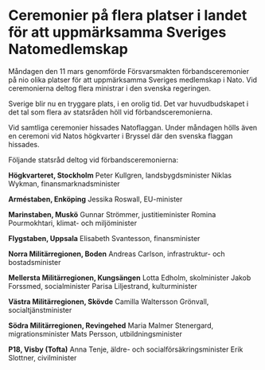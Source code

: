 # Ceremonier på flera platser i landet för att uppmärksamma Sveriges Natomedlemskap

Måndagen den 11 mars genomförde Försvarsmakten förbandsceremonier på nio olika platser för att uppmärksamma Sveriges medlemskap i Nato. Vid ceremonierna deltog flera ministrar i den svenska regeringen.


Sverige blir nu en tryggare plats, i en orolig tid. Det var huvudbudskapet i det tal som flera av statsråden höll vid förbandsceremonierna.

Vid samtliga ceremonier hissades Natoflaggan. Under måndagen hölls även en ceremoni vid Natos högkvarter i Bryssel där den svenska flaggan hissades.

Följande statsråd deltog vid förbandsceremonierna:

**Högkvarteret, Stockholm**
Peter Kullgren, landsbygdsminister
Niklas Wykman, finansmarknadsminister

**Arméstaben, Enköping**
Jessika Roswall, EU\-minister

**Marinstaben, Muskö**
Gunnar Strömmer, justitieminister
Romina Pourmokhtari, klimat\- och miljöminister

**Flygstaben, Uppsala**
Elisabeth Svantesson, finansminister

**Norra Militärregionen, Boden**
Andreas Carlson, infrastruktur\- och bostadsminister

**Mellersta Militärregionen, Kungsängen**
Lotta Edholm, skolminister
Jakob Forssmed, socialminister
Parisa Liljestrand, kulturminister

**Västra Militärregionen, Skövde**
Camilla Waltersson Grönvall, socialtjänstminister

**Södra Militärregionen, Revingehed**
Maria Malmer Stenergard, migrationsminister
Mats Persson, utbildningsminister

**P18, Visby (Tofta)**
Anna Tenje, äldre\- och socialförsäkringsminister
Erik Slottner, civilminister
